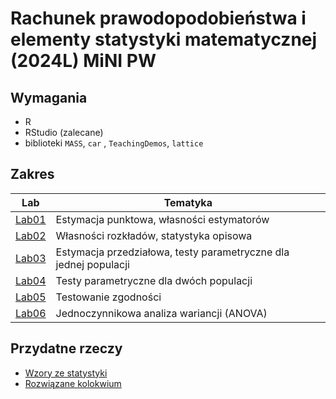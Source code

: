 # Rachunek prawodopodobieństwa i elementy statystyki matematycznej (2024L) MiNI PW

## Wymagania
- R
- RStudio (zalecane)
- biblioteki `MASS`, `car` , `TeachingDemos`, `lattice`

## Zakres
| Lab | Tematyka |
|--------------|----------|
| [Lab01](./Lab01%20-%20Estymacja%20punktowa%2C%20własności%20estymatorów) | Estymacja punktowa, własności estymatorów |
| [Lab02](./Lab02%20-%20Własności%20rozkładów%2C%20statystyka%20opisowa) | Własności rozkładów, statystyka opisowa |
| [Lab03](./Lab03%20-%20Estymacja%20przedziałowa%2C%20testy%20parametryczne%20dla%20jednej%20populacji) | Estymacja przedziałowa, testy parametryczne dla jednej populacji |
| [Lab04](./Lab04%20-%20Testy%20parametryczne%20dla%20dwóch%20populacji) | Testy parametryczne dla dwóch populacji |
| [Lab05](./Lab05%20-%20Testowanie%20zgodności) | Testowanie zgodności |
| [Lab06](./Lab06%20-%20Jednoczynnikowa%20analiza%20wariancji) | Jednoczynnikowa analiza wariancji (ANOVA) |

## Przydatne rzeczy
- [Wzory ze statystyki](./RPiESM_wzory.pdf)
- [Rozwiązane kolokwium](./stary_kolos_rozw.R)
